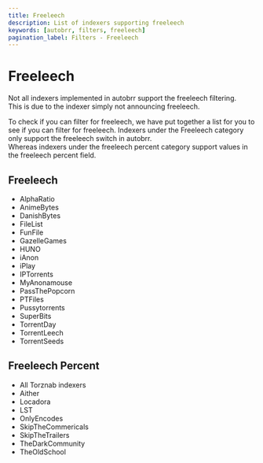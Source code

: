 ```yaml
---
title: Freeleech
description: List of indexers supporting freeleech
keywords: [autobrr, filters, freeleech]
pagination_label: Filters - Freeleech
---
```


# Freeleech

Not all indexers implemented in autobrr support the freeleech filtering.  
This is due to the indexer simply not announcing freeleech.

To check if you can filter for freeleech, we have put together a list for you to see if you can filter for freeleech.
Indexers under the Freeleech category only support the freeleech switch in autobrr.  
Whereas indexers under the freeleech percent category support values in the freeleech percent field.

## Freeleech

- AlphaRatio
- AnimeBytes
- DanishBytes
- FileList
- FunFile
- GazelleGames
- HUNO
- iAnon
- iPlay
- IPTorrents
- MyAnonamouse
- PassThePopcorn
- PTFiles
- Pussytorrents
- SuperBits
- TorrentDay
- TorrentLeech
- TorrentSeeds

## Freeleech Percent

- All Torznab indexers
- Aither
- Locadora
- LST
- OnlyEncodes
- SkipTheCommericals
- SkipTheTrailers
- TheDarkCommunity
- TheOldSchool
